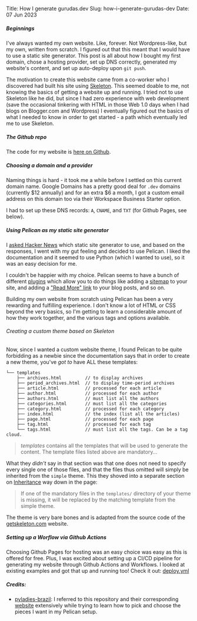 Title: How I generate gurudas.dev
Slug: how-i-generate-gurudas-dev
Date: 07 Jun 2023

##### Beginnings

I've always wanted my own website. Like, forever. Not Wordpress-like, but my
own, written from scratch. I figured out that this meant that I would have to
use a static site generator. This post is all about how I bought my first
domain, chose a hosting provider, set up DNS correctly, generated my website's
content, and set up auto-deploy upon `git push`.

The motivation to create this website came from a co-worker who I discovered had
built his site using [Skeleton](http://getskeleton.com/). This seemed doable to
me, not knowing the basics of getting a website up and running. I tried not to use
Skeleton like he did, but since I had zero experience with web development (save
the occasional tinkering with HTML in those Web 1.0 days when I had blogs on
Blogger.com and Wordpress) I eventually figured out the basics of what I needed
to know in order to get started - a path which eventually led me to use
Skeleton.

##### The Github repo

The code for my website is [here on
Github](https://github.com/guru-das-s/guru-das-s.github.io).

##### Choosing a domain and a provider

Naming things is hard - it took me a while before I settled on this current
domain name. Google Domains has a pretty good deal for `.dev` domains (currently
$12 annually) and for an extra $6 a month, I got a custom email address on this
domain too via their Workspace Business Starter option.

I had to set up these DNS records: `A`, `CNAME`, and `TXT` (for Github Pages,
see below).

##### Using Pelican as my static site generator

I [asked Hacker News](https://news.ycombinator.com/item?id=35019343) which
static site generator to use, and based on the responses, I went with my gut
feeling and decided to use Pelican. I liked the documentation and it seemed to
use Python (which I wanted to use), so it was an easy decision for me.

I couldn't be happier with my choice. Pelican seems to have a bunch of different
[plugins](https://github.com/pelican-plugins) which allow you to do things like
adding a [sitemap](https://github.com/pelican-plugins/sitemap) to your site, and
adding a ["Read More" link](https://github.com/pelican-plugins/read-more) to
your blog posts, and so on.

Building my own website from scratch using Pelican has been a very rewarding and
fulfilling experience. I don't know a lot of HTML or CSS beyond the very basics,
so I'm getting to learn a considerable amount of how they work together, and the
various tags and options available.

###### Creating a custom theme based on Skeleton

Now, since I wanted a custom website theme, I found Pelican to be quite
forbidding as a newbie since the documentation says that in order to create a
new theme, you've <i> got to </i> have ALL these templates:

    └── templates
        ├── archives.html         // to display archives
        ├── period_archives.html  // to display time-period archives
        ├── article.html          // processed for each article
        ├── author.html           // processed for each author
        ├── authors.html          // must list all the authors
        ├── categories.html       // must list all the categories
        ├── category.html         // processed for each category
        ├── index.html            // the index (list all the articles)
        ├── page.html             // processed for each page
        ├── tag.html              // processed for each tag
        └── tags.html             // must list all the tags. Can be a tag cloud.

> <i> templates </i> contains all the templates that will be used to generate
> the content. The template files listed above are mandatory...

What they <i> didn't </i> say in that section was that one does not need to
specify every single one of those files, and that the files thus omitted will
simply be inherited from the `simple` theme. This they shoved into a separate
section on
[Inheritance](https://docs.getpelican.com/en/latest/themes.html#inheritance) way
down in the page:

> If one of the mandatory files in the `templates/` directory of your theme is
> missing, it will be replaced by the matching template from the simple theme.

The theme is very bare bones and is adapted from the source code of the
[getskeleton.com](getskeleton.com) website.

##### Setting up a Worflow via Github Actions

Choosing Github Pages for hosting was an easy choice was easy as this is offered
for free. Plus, I was excited about setting up a CI/CD pipeline for generating
my website through Github Actions and Workflows. I looked at existing examples
and got that up and running too! Check it out:
[deploy.yml](https://github.com/guru-das-s/guru-das-s.github.io/blob/master/.github/workflows/deploy.yml)

##### Credits:

- [pyladies-brazil](https://github.com/pyladies-brazil/br-pyladies-pelican): I
  referred to this repository and their corresponding
  [website](http://brasil.pyladies.com/) extensively while trying to learn how
  to pick and choose the pieces I want in my Pelican setup.
